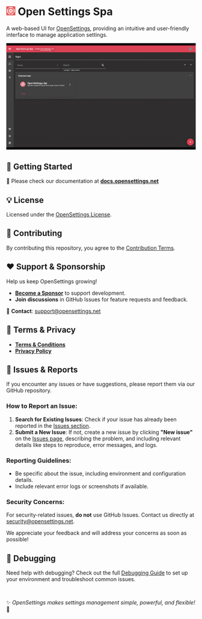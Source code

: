 # <img src="logo/open-settings-logo.png" alt="Header" width="24"/> Open Settings Spa

A web-based UI for [OpenSettings](https://github.com/OpenSettings/open-settings), providing an intuitive and user-friendly interface to manage application settings.

![Demo](https://raw.githubusercontent.com/OpenSettings/open-settings-docs/master/docs/v1/assets/demo.gif)

## 🚀 Getting Started

📖 Please check our documentation at **[docs.opensettings.net](https://docs.opensettings.net)**  

## 💡 License  

Licensed under the [OpenSettings License](https://opensettings.net/license).

## 🤝 Contributing

By contributing this repository, you agree to the [Contribution Terms](https://opensettings.net/contribution-terms).

## ❤️ Support & Sponsorship  

Help us keep OpenSettings growing!  

- **[Become a Sponsor](https://opensettings.net/become-a-sponsor)** to support development.  
- **Join discussions** in GitHub Issues for feature requests and feedback.  

📧 **Contact**: [support@opensettings.net](mailto:support@opensettings.net)  

## 📜 Terms & Privacy  

- **[Terms & Conditions](https://opensettings.net/terms-and-conditions)**  
- **[Privacy Policy](https://opensettings.net/privacy-policy)**  

## 🐞 Issues & Reports

If you encounter any issues or have suggestions, please report them via our GitHub repository.

### How to Report an Issue:
1. **Search for Existing Issues**: Check if your issue has already been reported in the [Issues section](https://github.com/OpenSettings/open-settings-spa/issues).
2. **Submit a New Issue**: If not, create a new issue by clicking **"New issue"** on the [Issues page](https://github.com/OpenSettings/open-settings-spa/issues), describing the problem, and including relevant details like steps to reproduce, error messages, and logs.

### Reporting Guidelines:
- Be specific about the issue, including environment and configuration details.
- Include relevant error logs or screenshots if available.

### Security Concerns:
For security-related issues, **do not** use GitHub Issues. Contact us directly at [security@opensettings.net](mailto:security@opensettings.net).

We appreciate your feedback and will address your concerns as soon as possible!

## 🔧 Debugging

Need help with debugging? Check out the full [Debugging Guide](https://docs.opensettings.net/docs/debugging) to set up your environment and troubleshoot common issues.

<br>

✨ *OpenSettings makes settings management simple, powerful, and flexible!* 🚀
